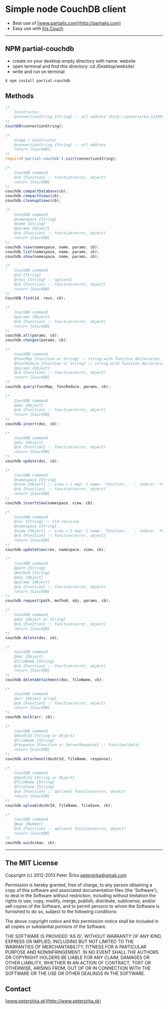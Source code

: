 Simple node CouchDB client
==========================

- Best use of [www.partialjs.com](http://partialjs.com)
- Easy use with [Iris Couch](http://www.iriscouch.com)

***

## NPM partial-couchdb

- create on your desktop empty directory with name: website
- open terminal and find this directory: cd /Desktop/website/
- write and run on terminal:

```text
$ npm install partial-couchdb
```

## Methods

```js
/*
    Constructor
    @connectionString {String} :: url address (http://petersirka:123456@127.0.0.1:5984/yourdatabase/)
*/
CouchDB(connectionString);
 
/*
    Usage / Constructor
    @connectionString {String} :: url address
    return {CouchDB};
*/
require('partial-couchdb').init(connectionString);
 
/*
    CouchDB command
    @cb {Function} :: function(error, object)
    return {CouchDB}
*/
couchdb.compactDatabase(cb);
couchdb.compactViews(cb);
couchdb.cleanupViews(cb);
 
/*
    CouchDB command
    @namespace {String}
    @name {String}
    @params {Object}
    @cb {Function} :: function(error, object)
    return {CouchDB}
*/
couchdb.view(namespace, name, params, cb);
couchdb.list(namespace, name, params, cb);
couchdb.show(namespace, name, params, cb);
 
/*
    CouchDB command
    @id {String}
    @revs {String} :: optional
    @cb {Function} :: function(error, object)
    return {CouchDB}
*/
CouchDB.find(id, revs, cb);
 
/*
    CouchDB command
    @params {Object}
    @cb {Function} :: function(error, object)
    return {CouchDB}
*/
couchdb.all(params, cb);
couchdb.changes(params, cb);
 
/*
    CouchDB command
    @funcMap {Function or String} :: string with function declaration
    @funcReduce {Function or String} :: string with function declaration
    @params {Object}
    @cb {Function} :: function(error, object)
    return {CouchDB}
*/
couchdb.query(funcMap, funcReduce, params, cb);
 
/*
    CouchDB command
    @doc {Object}
    @cb {Function} :: function(error, object)
    return {CouchDB}
*/
couchdb.insert(doc, cb);
 
/*
    CouchDB command
    @doc {Object}
    @cb {Function} :: function(error, object)
    return {CouchDB}
*/
couchdb.update(doc, cb);
 
/*
    CouchDB command
    @namespace {String}
    @view {Object} :: view = { map: { name: 'function... ', reduce: 'function...'}}
    @cb {Function} :: function(error, object)
    return {CouchDB}
*/
couchdb.insertView(namespace, view, cb);
 
/*
    CouchDB command
    @rev {String} :: old revision
    @namespace {String}
    @view {Object} :: view = { map: { name: 'function... ', reduce: 'function...'}}
    @cb {Function} :: function(error, object)
    return {CouchDB}
*/
couchdb.updateView(rev, namespace, view, cb);
 
/*
    CouchDB command
    @path {String}
    @method {String}
    @obj {Object}
    @params {Object}
    @cb {Function} :: function(error, object)
    return {CouchDB}
*/
couchdb.request(path, method, obj, params, cb);
 
/*
    CouchDB command
    @doc {Object or String}
    @cb {Function} :: function(error, object)
    return {CouchDB}
*/
couchdb.delete(doc, cb);
 
/*
    CouchDB command
    @doc {Object}
    @fileName {String}
    @cb {Function} :: function(error, object)
    return {CouchDB}
*/
couchdb.deleteAttachment(doc, fileName, cb);
 
/*
    CouchDB command
    @arr {Object array}
    @cb {Function} :: function(error, object)
    return {CouchDB}
*/
couchdb.bulk(arr, cb);
 
/*
    CouchDB command
    @docOrId {String or Object}
    @fileName {String}
    @response {Function or ServerResponse} :: function(data)
    return {CouchDB}
*/
couchdb.attachment(docOrId, fileName, response);
 
/*
    CouchDB command
    @docOrId {String or Object}
    @fileName {String}
    @fileSave {String}
    @cb {Function} :: optional function(error, object)
    return {CouchDB}
*/
couchdb.upload(docOrId, fileName, fileSave, cb);
 
/*
    CouchDB command
    @max {Number}
    @cb {Function} :: optional function(error, object)
    return {CouchDB}
*/
couchdb.uuids(max, cb);
```

***

## The MIT License

Copyright (c) 2012-2013 Peter Širka <petersirka@gmail.com>

Permission is hereby granted, free of charge, to any person obtaining a copy of this software and associated documentation files (the 'Software'), to deal in the Software without restriction, including without limitation the rights to use, copy, modify, merge, publish, distribute, sublicense, and/or sell copies of the Software, and to permit persons to whom the Software is furnished to do so, subject to the following conditions:

The above copyright notice and this permission notice shall be included in all copies or substantial portions of the Software.

THE SOFTWARE IS PROVIDED 'AS IS', WITHOUT WARRANTY OF ANY KIND, EXPRESS OR IMPLIED, INCLUDING BUT NOT LIMITED TO THE WARRANTIES OF MERCHANTABILITY, FITNESS FOR A PARTICULAR PURPOSE AND NONINFRINGEMENT. IN NO EVENT SHALL THE AUTHORS OR COPYRIGHT HOLDERS BE LIABLE FOR ANY CLAIM, DAMAGES OR OTHER LIABILITY, WHETHER IN AN ACTION OF CONTRACT, TORT OR OTHERWISE, ARISING FROM, OUT OF OR IN CONNECTION WITH THE SOFTWARE OR THE USE OR OTHER DEALINGS IN THE SOFTWARE.

## Contact

[www.petersirka.sk](http://www.petersirka.sk)
